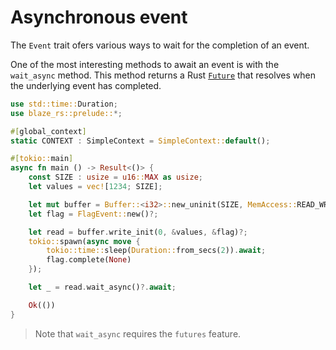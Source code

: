 # Asynchronous event

The `Event` trait ofers various ways to wait for the completion of an event.

One of the most interesting methods to await an event is with the `wait_async` method.
This method returns a Rust [`Future`](https://doc.rust-lang.org/stable/std/future/trait.Future.html) that resolves when the underlying event has completed.

```rust
use std::time::Duration;
use blaze_rs::prelude::*;

#[global_context]
static CONTEXT : SimpleContext = SimpleContext::default();

#[tokio::main]
async fn main () -> Result<()> {
    const SIZE : usize = u16::MAX as usize;
    let values = vec![1234; SIZE];

    let mut buffer = Buffer::<i32>::new_uninit(SIZE, MemAccess::READ_WRITE, false)?;
    let flag = FlagEvent::new()?;

    let read = buffer.write_init(0, &values, &flag)?;
    tokio::spawn(async move {
        tokio::time::sleep(Duration::from_secs(2)).await;
        flag.complete(None)
    });

    let _ = read.wait_async()?.await;

    Ok(())
}
```

> Note that `wait_async` requires the `futures` feature.
